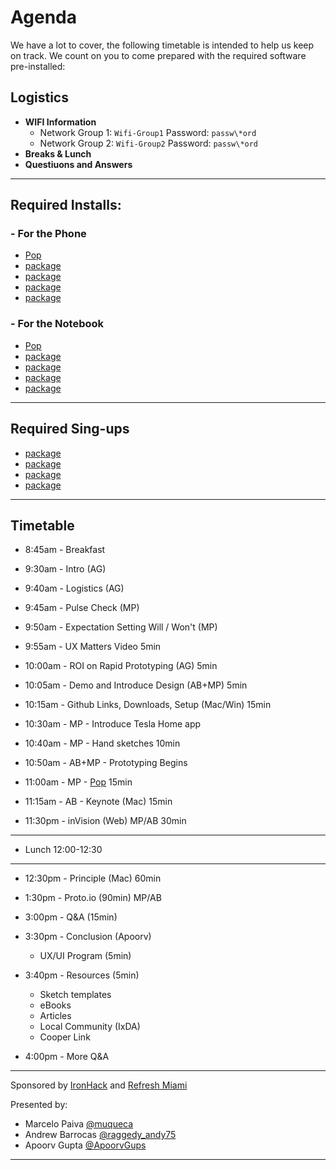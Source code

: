 # Agenda
We have a lot to cover, the following timetable is intended to help us keep on track. We count on you to come prepared with the required software pre-installed:

## Logistics

- **WIFI Information**
  - Network Group 1: `Wifi-Group1` Password: `passw\*ord` 
  - Network Group 2: `Wifi-Group2` Password: `passw\*ord` 
- **Breaks & Lunch** 
- **Questiuons and Answers**

---

## Required Installs:

### - For the Phone
- [Pop](https://popapp.in/)
- [package](link)
- [package](link)
- [package](link)
- [package](link)

### - For the Notebook
- [Pop](https://popapp.in/)
- [package](link)
- [package](link)
- [package](link)
- [package](link)

---

## Required Sing-ups
- [package](link)
- [package](link)
- [package](link)
- [package](link)


---

## Timetable 

- 8:45am - Breakfast

- 9:30am - Intro (AG)
 
- 9:40am - Logistics (AG)

- 9:45am - Pulse Check (MP)

- 9:50am - Expectation Setting Will / Won't (MP)

- 9:55am - UX Matters Video 5min

- 10:00am - ROI on Rapid Prototyping (AG) 5min

- 10:05am - Demo and Introduce Design (AB+MP) 5min

- 10:15am - Github Links, Downloads, Setup (Mac/Win) 15min

- 10:30am - MP - Introduce Tesla Home app

- 10:40am - MP - Hand sketches 10min

- 10:50am - AB+MP - Prototyping Begins

- 11:00am - MP - [Pop](https://popapp.in/) 15min

- 11:15am - AB - Keynote (Mac) 15min

- 11:30pm - inVision (Web) MP/AB 30min 

---
- Lunch 12:00-12:30

---

- 12:30pm - Principle (Mac) 60min

- 1:30pm - Proto.io (90min) MP/AB

- 3:00pm - Q&A (15min)

- 3:30pm - Conclusion (Apoorv)
  - UX/UI Program (5min)
  
- 3:40pm - Resources (5min)
  - Sketch templates 
  - eBooks
  - Articles
  - Local Community (IxDA)
  - Cooper Link

- 4:00pm - More Q&A

---

Sponsored by [IronHack](https://twitter.com/ironhack) and [Refresh Miami](https://twitter.com/refreshmiami/)

Presented by:

- Marcelo Paiva [@muqueca](https://twitter.com/muqueca)
- Andrew Barrocas [@raggedy_andy75](https://twitter.com/raggedy_andy75)
- Apoorv Gupta [@ApoorvGups](https://twitter.com/ApoorvGups)

---

